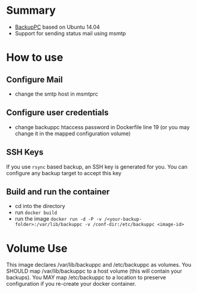 # Summary
* [BackupPC](http://backuppc.sourceforge.net/) based on Ubuntu 14.04
* Support for sending status mail using msmtp

# How to use
## Configure Mail
* change the smtp host in msmtprc

## Configure user credentials
* change backuppc htaccess password in Dockerfile line 19 (or you may
  change it in the mapped configuration volume)

## SSH Keys
If you use ```rsync``` based backup, an SSH key is generated for you.
You can configure any backup target to accept this key

## Build and run the container
* cd into the directory
* run ```docker build```
* run the image ```docker run -d -P -v /<your-backup-folder>:/var/lib/backuppc -v /conf-dir:/etc/backuppc <image-id>```

# Volume Use

This image declares /var/lib/backuppc and /etc/backuppc as volumes.
You SHOULD map /var/lib/backuppc to a host volume (this will contain
your backups).  You MAY map /etc/backuppc to a location to preserve
configuration if you re-create your docker container.


